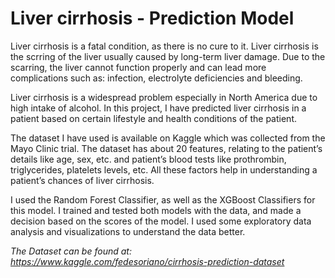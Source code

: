 # **Liver cirrhosis - Prediction Model**

Liver cirrhosis is a fatal condition, as there is no cure to it. Liver cirrhosis is the scrring of the liver usually caused by long-term liver damage. Due to the 
scarring, the liver cannot function properly and can lead more complications such as: infection, electrolyte deficiencies and bleeding.

Liver cirrhosis is a widespread problem especially in North America due to high intake of alcohol. In this project, I have predicted liver cirrhosis in a patient 
based on certain lifestyle and health conditions of the patient.

The dataset I have used is available on Kaggle which was collected from the Mayo Clinic trial. The dataset has about 20 features, relating to the patient’s details 
like age, sex, etc. and patient’s blood tests like prothrombin, triglycerides, platelets levels, etc. All these factors help in understanding a patient’s chances of 
liver cirrhosis.

I used the Random Forest Classifier, as well as the XGBoost Classifiers for this model. I trained and tested both models with the data, and made a decision based on 
the scores of the model. I used some exploratory data analysis and visualizations to understand the data better.

*The Dataset can be found at: https://www.kaggle.com/fedesoriano/cirrhosis-prediction-dataset* 
